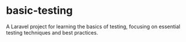 # basic-testing
A Laravel project for learning the basics of testing, focusing on essential testing techniques and best practices.
